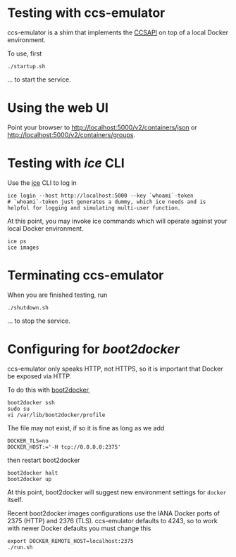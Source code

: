 Testing with ccs-emulator
=====================================

ccs-emulator is a shim that implements the [CCSAPI](https://github.rtp.raleigh.ibm.com/project-alchemy/ccsapi) on top of a local Docker environment.

To use, first

    ./startup.sh
   
... to start the service.  

Using the web UI
=====================================

Point your browser to [http://localhost:5000/v2/containers/json](http://localhost:5000/v2/containers/json)
or [http://localhost:5000/v2/containers/groups](http://localhost:5000/v2/containers/groups).

Testing with *ice* CLI
=====================================


Use the [ice](https://github.rtp.raleigh.ibm.com/project-alchemy/ccscli) CLI to log in

    ice login --host http://localhost:5000 --key `whoami`-token
    # `whoami`-token just generates a dummy, which ice needs and is helpful for logging and simulating multi-user function.
   
At this point, you may invoke ice commands which will operate against your local Docker environment.

    ice ps
    ice images

Terminating ccs-emulator
=====================================
   
When you are finished testing, run

    ./shutdown.sh
   
... to stop the service.  
    
Configuring for *boot2docker*
=====================================

ccs-emulator only speaks HTTP, not HTTPS, so it is important that Docker be exposed via HTTP.

To do this with [boot2docker](http://boot2docker.io),

    boot2docker ssh
    sudo su
    vi /var/lib/boot2docker/profile

The file may not exist, if so it is fine as long as we add 

    DOCKER_TLS=no
    DOCKER_HOST:='-H tcp://0.0.0.0:2375'

then restart boot2docker

    boot2docker halt
    boot2docker up
    
At this point, boot2docker will suggest new environment settings for `docker` itself.

Recent boot2docker images configurations use the IANA Docker ports of 2375 (HTTP) and 2376 (TLS).
ccs-emulator defaults to 4243, so to work with newer Docker defaults you must change this

    export DOCKER_REMOTE_HOST=localhost:2375
    ./run.sh
    
